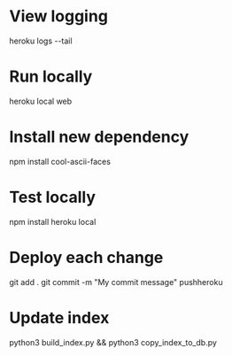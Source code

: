 # View logging
heroku logs --tail
# Run locally
heroku local web
# Install new dependency
npm install cool-ascii-faces
# Test locally
npm install
heroku local
# Deploy each change
git add .
git commit -m "My commit message"
pushheroku
# Update index
python3 build_index.py && python3 copy_index_to_db.py